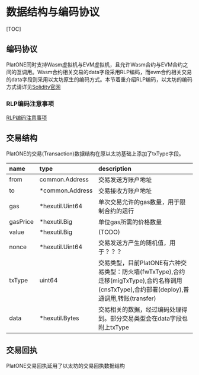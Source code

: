 # 数据结构与编码协议

[TOC]

## 编码协议

PlatONE同时支持Wasm虚拟机与EVM虚拟机，且允许Wasm合约与EVM合约之间的互调用。Wasm合约相关交易的data字段采用RLP编码，而evm合约相关交易的data字段则采用以太坊原生的编码方式。本节着重介绍RLP编码，以太坊的编码方式请详见[Solidity官网](<https://solidity.readthedocs.io/en/latest/abi-spec.html?highlight=abi>)

### RLP编码注意事项

[RLP编码注意事项](RLP编码注意事项.md)

## 交易结构

PlatONE的交易(Transaction)数据结构在原以太坊基础上添加了txType字段。

|name|type|description|
|:--|:--|:--|
|from       |common.Address |交易发送方账户地址|
|to         |*common.Address|交易接收方账户地址|
|gas        |*hexutil.Uint64|单次交易允许的gas数量，用于限制合约的运行|
|gasPrice   |*hexutil.Big   |单位gas所需的价格数量|
|value      |*hexutil.Big   |(TODO)|
|nonce      |*hexutil.Uint64|交易发送方产生的随机值，用于？？？|
|txType     |uint64         |交易类型，目前PlatONE有六种交易类型：防火墙(fwTxType),合约迁移(migTxType),合约名称调用(cnsTxType),合约部署(deploy),普通调用,转账(transfer)|
|data       |*hexutil.Bytes |交易相关的数据，经过编码处理得到。部分交易类型会在data字段也附上txType|

## 交易回执

PlatONE交易回执延用了以太坊的交易回执数据结构
